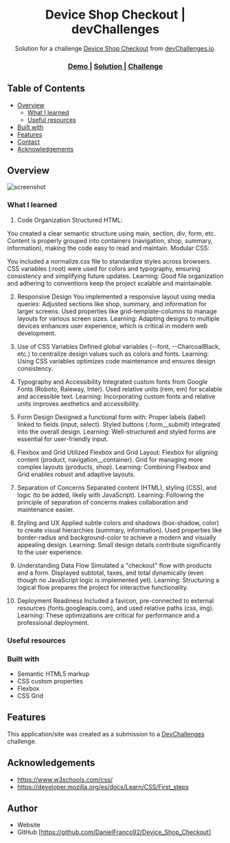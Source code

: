 <!-- Please update value in the {}  -->

<h1 align="center">Device Shop Checkout | devChallenges</h1>

<div align="center">
   Solution for a challenge <a href="https://devchallenges.io/challenge/apple-shop-checkout-page-challenge" target="_blank">Device Shop Checkout</a> from <a href="http://devchallenges.io" target="_blank">devChallenges.io</a>.
</div>

<div align="center">
  <h3>
    <a href="https://celebrated-marigold-7f580a.netlify.app/">
      Demo
    </a>
    <span> | </span>
    <a href="https://github.com/DanielFranco92/Device_Shop_Checkout">
      Solution
    </a>
    <span> | </span>
    <a href="https://devchallenges.io/challenge/apple-shop-checkout-page-challenge">
      Challenge
    </a>
  </h3>
</div>

<!-- TABLE OF CONTENTS -->

## Table of Contents

- [Overview](#overview)
  - [What I learned](#what-i-learned)
  - [Useful resources](#useful-resources)
- [Built with](#built-with)
- [Features](#features)
- [Contact](#contact)
- [Acknowledgements](#acknowledgements)

<!-- OVERVIEW -->

## Overview

![screenshot](https://user-images.githubusercontent.com/16707738/92399059-5716eb00-f132-11ea-8b14-bcacdc8ec97b.png)

<!--
Introduce your projects by taking a screenshot or a gif. Try to tell visitors a story about your project by answering:

- What have you learned/improved?
- Your wisdom? :)
-->

### What I learned

<!-- Use this section to recap over some of your major learnings while working through this project. Writing these out and providing code samples of areas you want to highlight is a great way to reinforce your own knowledge. -->

1. Code Organization
Structured HTML:

You created a clear semantic structure using main, section, div, form, etc.
Content is properly grouped into containers (navigation, shop, summary, information), making the code easy to read and maintain.
Modular CSS:

You included a normalize.css file to standardize styles across browsers.
CSS variables (:root) were used for colors and typography, ensuring consistency and simplifying future updates.
Learning: Good file organization and adhering to conventions keep the project scalable and maintainable.

2. Responsive Design
You implemented a responsive layout using media queries:
Adjusted sections like shop, summary, and information for larger screens.
Used properties like grid-template-columns to manage layouts for various screen sizes.
Learning: Adapting designs to multiple devices enhances user experience, which is critical in modern web development.

3. Use of CSS Variables
Defined global variables (--font, --CharcoalBlack, etc.) to centralize design values such as colors and fonts.
Learning: Using CSS variables optimizes code maintenance and ensures design consistency.

4. Typography and Accessibility
Integrated custom fonts from Google Fonts (Roboto, Raleway, Inter).
Used relative units (rem, em) for scalable and accessible text.
Learning: Incorporating custom fonts and relative units improves aesthetics and accessibility.

5. Form Design
Designed a functional form with:
Proper labels (label) linked to fields (input, select).
Styled buttons (.form__submit) integrated into the overall design.
Learning: Well-structured and styled forms are essential for user-friendly input.

6. Flexbox and Grid
Utilized Flexbox and Grid Layout:
Flexbox for aligning content (product, navigation__container).
Grid for managing more complex layouts (products, shop).
Learning: Combining Flexbox and Grid enables robust and adaptive layouts.

7. Separation of Concerns
Separated content (HTML), styling (CSS), and logic (to be added, likely with JavaScript).
Learning: Following the principle of separation of concerns makes collaboration and maintenance easier.

8. Styling and UX
Applied subtle colors and shadows (box-shadow, color) to create visual hierarchies (summary, information).
Used properties like border-radius and background-color to achieve a modern and visually appealing design.
Learning: Small design details contribute significantly to the user experience.

9. Understanding Data Flow
Simulated a "checkout" flow with products and a form.
Displayed subtotal, taxes, and total dynamically (even though no JavaScript logic is implemented yet).
Learning: Structuring a logical flow prepares the project for interactive functionality.

10. Deployment Readiness
Included a favicon, pre-connected to external resources (fonts.googleapis.com), and used relative paths (css, img).
Learning: These optimizations are critical for performance and a professional deployment.

### Useful resources

<!--
- [Example resource 1](https://www.example.com) - This helped me for XYZ reason. I really liked this pattern and will use it going forward.
- [Example resource 2](https://www.example.com) - This is an amazing article which helped me finally understand XYZ. I'd recommend it to anyone still learning this concept.
-->

### Built with

<!-- This section should list any major frameworks that you built your project using. Here are a few examples.-->

- Semantic HTML5 markup
- CSS custom properties
- Flexbox
- CSS Grid

## Features

<!-- List the features of your application or follow the template. Don't share the figma file here :) -->

This application/site was created as a submission to a [DevChallenges](https://devchallenges.io/challenges-dashboard) challenge.

## Acknowledgements

<!-- This section should list any articles or add-ons/plugins that helps you to complete the project. This is optional but it will help you in the future. For exmpale -->
- https://www.w3schools.com/css/
- https://developer.mozilla.org/es/docs/Learn/CSS/First_steps

## Author

- Website
- GitHub [https://github.com/DanielFranco92/Device_Shop_Checkout]
